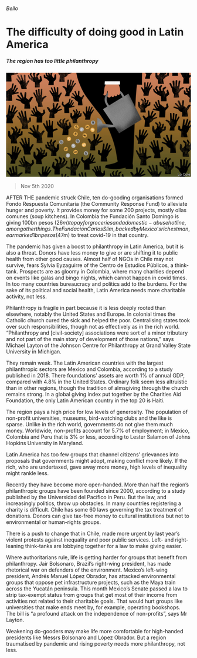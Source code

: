 ###### Bello

# The difficulty of doing good in Latin America 

##### The region has too little philanthropy 

![image](images/20201107_amd001.jpg) 

> Nov 5th 2020 

AFTER THE pandemic struck Chile, ten do-gooding organisations formed Fondo Respuesta Comunitaria (the Community Response Fund) to alleviate hunger and poverty. It provides money for some 200 projects, mostly ollas comunes (soup kitchens). In Colombia the Fundación Santo Domingo is giving 100bn pesos ($26m) to pay for groceries and a domestic-abuse hotline, among other things. The Fundación Carlos Slim, backed by Mexico’s richest man, earmarked 1bn pesos ($47m) to treat covid-19 in that country.

The pandemic has given a boost to philanthropy in Latin America, but it is also a threat. Donors have less money to give or are shifting it to public health from other good causes. Almost half of NGOs in Chile may not survive, fears Sylvia Eyzaguirre of the Centro de Estudios Públicos, a think-tank. Prospects are as gloomy in Colombia, where many charities depend on events like galas and bingo nights, which cannot happen in covid times. In too many countries bureaucracy and politics add to the burdens. For the sake of its political and social health, Latin America needs more charitable activity, not less.


Philanthropy is fragile in part because it is less deeply rooted than elsewhere, notably the United States and Europe. In colonial times the Catholic church cured the sick and helped the poor. Centralising states took over such responsibilities, though not as effectively as in the rich world. “Philanthropy and [civil-society] associations were sort of a minor tributary and not part of the main story of development of those nations,” says Michael Layton of the Johnson Centre for Philanthropy at Grand Valley State University in Michigan.

They remain weak. The Latin American countries with the largest philanthropic sectors are Mexico and Colombia, according to a study published in 2018. There foundations’ assets are worth 1% of annual GDP, compared with 4.8% in the United States. Ordinary folk seem less altruistic than in other regions, though the tradition of almsgiving through the church remains strong. In a global giving index put together by the Charities Aid Foundation, the only Latin American country in the top 20 is Haiti.

The region pays a high price for low levels of generosity. The population of non-profit universities, museums, bird-watching clubs and the like is sparse. Unlike in the rich world, governments do not give them much money. Worldwide, non-profits account for 5.7% of employment; in Mexico, Colombia and Peru that is 3% or less, according to Lester Salamon of Johns Hopkins University in Maryland.

Latin America has too few groups that channel citizens’ grievances into proposals that governments might adopt, making conflict more likely. If the rich, who are undertaxed, gave away more money, high levels of inequality might rankle less.

Recently they have become more open-handed. More than half the region’s philanthropic groups have been founded since 2000, according to a study published by the Universidad del Pacífico in Peru. But the law, and increasingly politics, throw up obstacles. In many countries registering a charity is difficult. Chile has some 60 laws governing the tax treatment of donations. Donors can give tax-free money to cultural institutions but not to environmental or human-rights groups.

There is a push to change that in Chile, made more urgent by last year’s violent protests against inequality and poor public services. Left- and right-leaning think-tanks are lobbying together for a law to make giving easier.

Where authoritarians rule, life is getting harder for groups that benefit from philanthropy. Jair Bolsonaro, Brazil’s right-wing president, has made rhetorical war on defenders of the environment. Mexico’s left-wing president, Andrés Manuel López Obrador, has attacked environmental groups that oppose pet infrastructure projects, such as the Maya train across the Yucatán peninsula. This month Mexico’s Senate passed a law to strip tax-exempt status from groups that get most of their income from activities not related to their charitable goals. That would hurt groups like universities that make ends meet by, for example, operating bookshops. The bill is “a profound attack on the independence of non-profits”, says Mr Layton.

Weakening do-gooders may make life more comfortable for high-handed presidents like Messrs Bolsonaro and López Obrador. But a region traumatised by pandemic and rising poverty needs more philanthropy, not less.

